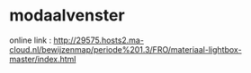 # modaalvenster
online link : http://29575.hosts2.ma-cloud.nl/bewijzenmap/periode%201.3/FRO/materiaal-lightbox-master/index.html
